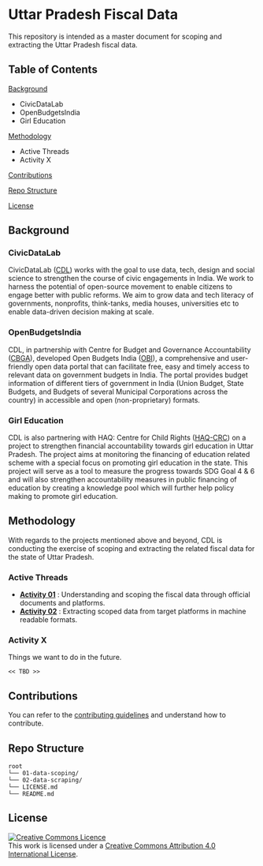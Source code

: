 # Uttar Pradesh Fiscal Data

This repository is intended as a master document for scoping and extracting the Uttar Pradesh fiscal data.

## Table of Contents

[Background](https://github.com/CivicDataLab/up-fiscal-data#background)
- CivicDataLab
- OpenBudgetsIndia
- Girl Education

[Methodology](https://github.com/CivicDataLab/up-fiscal-data#methodology)
- Active Threads
- Activity X

[Contributions](https://github.com/CivicDataLab/up-fiscal-data#contributions)

[Repo Structure](https://github.com/CivicDataLab/up-fiscal-data#repo-structure)

[License](https://github.com/CivicDataLab/up-fiscal-data#license)

## Background

### CivicDataLab
CivicDataLab ([CDL](https://civicdatalab.in/)) works with the goal to use data, tech, design and social science to strengthen the course of civic engagements in India. We work to harness the potential of open-source movement to enable citizens to engage better with public reforms. We aim to grow data and tech literacy of governments, nonprofits, think-tanks, media houses, universities etc to enable data-driven decision making at scale. 

### OpenBudgetsIndia
CDL, in partnership with Centre for Budget and Governance Accountability ([CBGA](https://www.cbgaindia.org/)), developed Open Budgets India ([OBI](https://openbudgetsindia.org/)), a comprehensive and user-friendly open data portal that can facilitate free, easy and timely access to relevant data on government budgets in India. The portal provides budget information of different tiers of government in India (Union Budget, State Budgets, and Budgets of several Municipal Corporations across the country) in accessible and open (non-proprietary) formats.

### Girl Education
CDL is also partnering with HAQ: Centre for Child Rights ([HAQ-CRC](https://www.haqcrc.org/)) on a project to strengthen financial accountability towards girl education in Uttar Pradesh. The project aims at monitoring the financing of education related scheme with a special focus on promoting girl education in the state. This project will serve as a tool to measure the progress towards SDG Goal 4 & 6 and will also strengthen accountability measures in public financing of education by creating a knowledge pool which will further help policy making to promote girl education.

## Methodology
With regards to the projects mentioned above and beyond, CDL is conducting the exercise of scoping and extracting the related fiscal data for the state of Uttar Pradesh.

### Active Threads
- [**Activity 01**](https://github.com/CivicDataLab/up-fiscal-data/tree/master/01-data-scoping) : Understanding and scoping the fiscal data through official documents and platforms.
- [**Activity 02**](https://github.com/CivicDataLab/up-fiscal-data/tree/master/02-data-scraping) : Extracting scoped data from target platforms in machine readable formats.

### Activity X
Things we want to do in the future.

`<< TBD >>`

## Contributions

You can refer to the [contributing guidelines](https://github.com/CivicDataLab/up-fiscal-data/blob/master/docs/CONTRIBUTING.md) and understand how to contribute.

## Repo Structure

```
root
└── 01-data-scoping/
└── 02-data-scraping/
└── LICENSE.md
└── README.md
```

## License

<a rel="license" href="http://creativecommons.org/licenses/by/4.0/"><img alt="Creative Commons Licence" style="border-width:0" src="https://i.creativecommons.org/l/by/4.0/88x31.png" /></a><br />This work is licensed under a <a rel="license" href="http://creativecommons.org/licenses/by/4.0/">Creative Commons Attribution 4.0 International License</a>.
